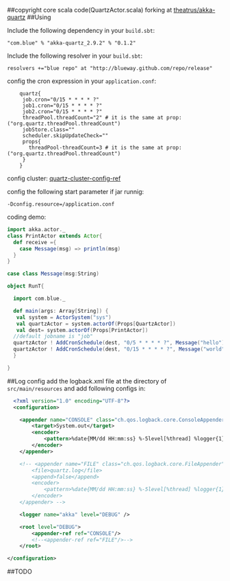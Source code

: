 ##copyright
core scala code(QuartzActor.scala) forking at [theatrus/akka-quartz](https://github.com/theatrus/akka-quartz)
##Using

Include the following dependency in your `build.sbt`:

    "com.blue" % "akka-quartz_2.9.2" % "0.1.2"

Include the following resolver in your `build.sbt`:
    
    resolvers +="blue repo" at "http://blueway.github.com/repo/release"

config the cron expression in your `application.conf`:
   
```properties
    quartz{
     job.cron="0/15 * * * * ?"
     job1.cron="0/15 * * * * ?"
     job2.cron="0/15 * * * * ?"
     threadPool.threadCount="2" # it is the same at prop:("org.quartz.threadPool.threadCount")
     jobStore.class=""
     scheduler.skipUpdateCheck=""
     props{
       threadPool-threadCount=3 # it is the same at prop:("org.quartz.threadPool.threadCount")
     }
    }
```

config cluster:
   [quartz-cluster-config-ref](http://quartz-scheduler.org/documentation/quartz-2.x/configuration/ConfigJDBCJobStoreClustering)
  
config the following start parameter if jar runnig:
   
    -Dconfig.resource=/application.conf

coding demo:

```scala
import akka.actor._
class PrintActor extends Actor{
  def receive ={
    case Message(msg) => println(msg)
  }
}

case class Message(msg:String)

object RunT{

  import com.blue._

  def main(args: Array[String]) {
   val system = ActorSystem("sys") 
   val quartzActor = system.actorOf(Props[QuartzActor])
   val dest= system.actorOf(Props[PrintActor])
  //default jobname is "job"
  quartzActor ! AddCronSchedule(dest, "0/5 * * * * ?", Message("hello"))
  quartzActor ! AddCronSchedule(dest, "0/15 * * * * ?", Message("world"),"job1")
  }

}

```

##Log config
add the logback.xml file at the directory of `src/main/resources`
and add following configs in:  

```xml
  <?xml version="1.0" encoding="UTF-8"?>
  <configuration>

    <appender name="CONSOLE" class="ch.qos.logback.core.ConsoleAppender">
        <target>System.out</target>
        <encoder>
            <pattern>%date{MM/dd HH:mm:ss} %-5level[%thread] %logger{1} - %msg%n</pattern>
        </encoder>
    </appender>

    <!-- <appender name="FILE" class="ch.qos.logback.core.FileAppender">
        <file>quartz.log</file>
        <append>false</append>
        <encoder>
            <pattern>%date{MM/dd HH:mm:ss} %-5level[%thread] %logger{1} - %msg%n</pattern>
        </encoder>
    </appender> -->

    <logger name="akka" level="DEBUG" />

    <root level="DEBUG">
        <appender-ref ref="CONSOLE"/>
        <!--<appender-ref ref="FILE"/>-->
    </root>

</configuration>
```


##TODO
